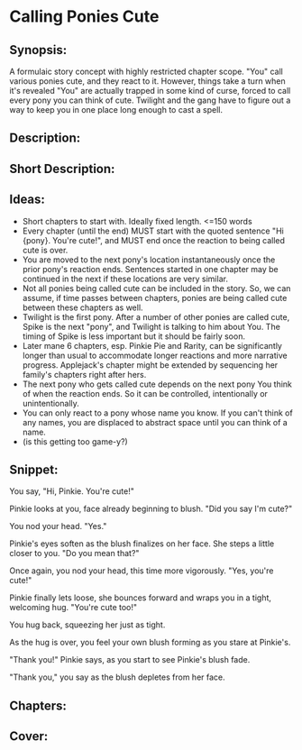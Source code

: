 # Calling Ponies Cute

## Synopsis:
A formulaic story concept with highly restricted chapter scope. "You" call various ponies cute, and they react to it. However, things take a turn when it's revealed "You" are actually trapped in some kind of curse, forced to call every pony you can think of cute. Twilight and the gang have to figure out a way to keep you in one place long enough to cast a spell.

## Description:


## Short Description:


## Ideas:
- Short chapters to start with. Ideally fixed length. <=150 words
- Every chapter (until the end) MUST start with the quoted sentence "Hi {pony}. You're cute!", and MUST end once the reaction to being called cute is over.
- You are moved to the next pony's location instantaneously once the prior pony's reaction ends. Sentences started in one chapter may be continued in the next if these locations are very similar.
- Not all ponies being called cute can be included in the story. So, we can assume, if time passes between chapters, ponies are being called cute between these chapters as well.
- Twilight is the first pony. After a number of other ponies are called cute, Spike is the next "pony", and Twilight is talking to him about You. The timing of Spike is less important but it should be fairly soon.
- Later mane 6 chapters, esp. Pinkie Pie and Rarity, can be significantly longer than usual to accommodate longer reactions and more narrative progress. Applejack's chapter might be extended by sequencing her family's chapters right after hers.
- The next pony who gets called cute depends on the next pony You think of when the reaction ends. So it can be controlled, intentionally or unintentionally.
- You can only react to a pony whose name you know. If you can't think of any names, you are displaced to abstract space until you can think of a name.
- (is this getting too game-y?)

## Snippet:
You say, "Hi, Pinkie. You're cute!"

Pinkie looks at you, face already beginning to blush. "Did you say I'm cute?"

You nod your head. "Yes."

Pinkie's eyes soften as the blush finalizes on her face. She steps a little closer to you. "Do you mean that?"

Once again, you nod your head, this time more vigorously. "Yes, you're cute!"

Pinkie finally lets loose, she bounces forward and wraps you in a tight, welcoming hug. "You're cute too!"

You hug back, squeezing her just as tight.

As the hug is over, you feel your own blush forming as you stare at Pinkie's.

"Thank you!" Pinkie says, as you start to see Pinkie's blush fade.

"Thank you," you say as the blush depletes from her face.

## Chapters:


## Cover:
